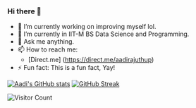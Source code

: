 ### Hi there 👋

- 🔭 I’m currently working on improving myself lol.
- 🌱 I’m currently in IIT-M BS Data Science and Programming.
- 💬 Ask me anything.
- 📫 How to reach me: 
    - [Direct.me] (https://direct.me/aadirajuthup)
- ⚡ Fun fact: This is a fun fact, Yay!

[![Aadi's GitHub stats](https://github-readme-stats.vercel.app/api?username=aadirajuthup&show_icons=true&theme=ambient_gradient)](https://github.com/anuraghazra/github-readme-stats)
[![GitHub Streak](https://streak-stats.demolab.com/?user=aadirajuthup)](https://git.io/streak-stats)

![Visitor Count](https://profile-counter.glitch.me/aadirajuthup/count.svg)
